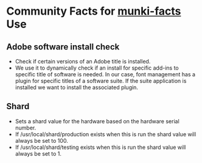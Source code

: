 # Community Facts for [munki-facts](https://github.com/munki/munki-facts) Use

## Adobe software install check
  * Check if certain versions of an Adobe title is installed.  
  * We use it to dynamically check if an install for specific add-ins to specific title of software is needed.  In our case, font management has a plugin for specific titles of a software suite.  If the suite application is installed we want to install the associated plugin.
  
## Shard
  * Sets a shard value for the hardware based on the hardware serial number.
  * If /usr/local/shard/production exists when this is run the shard value will always be set to 100.
  * If /usr/local/shard/testing exists when this is run the shard value will always be set to 1.
